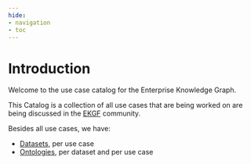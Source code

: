 ```yaml
---
hide:
- navigation
- toc
---
```

# Introduction

Welcome to the use case catalog for the Enterprise Knowledge Graph.

This Catalog is a collection of all use cases that are being
worked on are being discussed in the [EKGF](https://ekgf.org) community.

Besides all use cases, we have:

- [Datasets](dataset/index.md), per use case
- [Ontologies](ontology/index.md), per dataset and per use case
